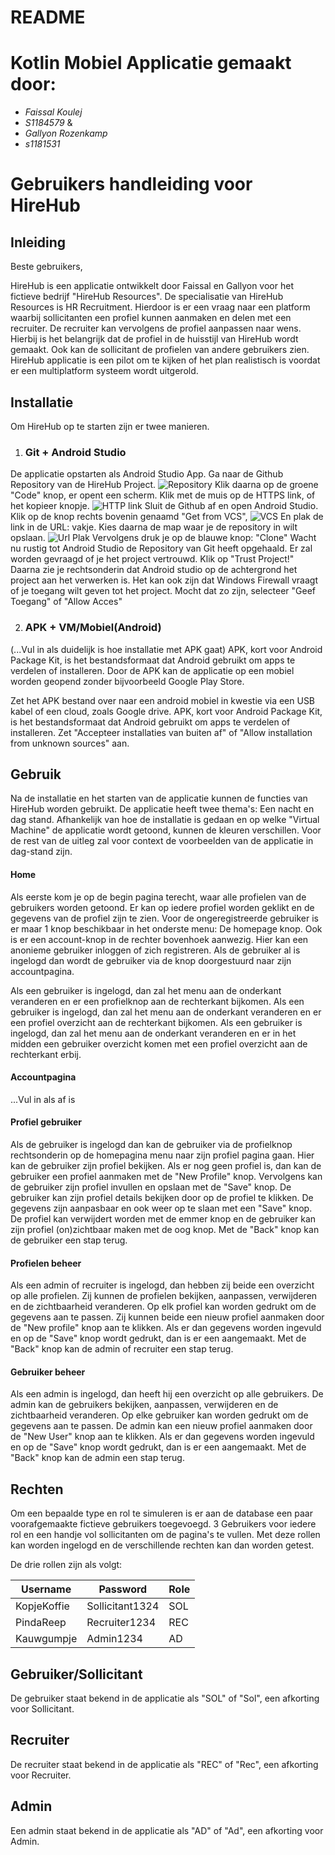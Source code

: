 # README

# Kotlin Mobiel Applicatie gemaakt door:
* _Faissal Koulej_
* _S1184579_
& 
* _Gallyon Rozenkamp_
* _s1181531_

# Gebruikers handleiding voor HireHub

## Inleiding

Beste gebruikers,

HireHub is een applicatie ontwikkelt door Faissal en Gallyon voor het fictieve bedrijf "HireHub Resources".
De specialisatie van HireHub Resources is HR Recruitment. Hierdoor is er een vraag naar een platform waarbij sollicitanten een profiel kunnen aanmaken en delen met een recruiter. 
De recruiter kan vervolgens de profiel aanpassen naar wens. Hierbij is het belangrijk dat de profiel in de huisstijl van HireHub wordt gemaakt. Ook kan de sollicitant de profielen van andere gebruikers zien.
HireHub applicatie is een pilot om te kijken of het plan realistisch is voordat er een multiplatform systeem wordt uitgerold.

## Installatie

Om HireHub op te starten zijn er twee manieren.
1. ### Git + Android Studio
De applicatie opstarten als Android Studio App.
Ga naar de Github Repository van de HireHub Project.
![Repository](https://i.imgur.com/1jQX3Yc.png)
Klik daarna op de groene "Code" knop, er opent een scherm. Klik met de muis op de HTTPS link, of het kopieer knopje.
![HTTP link](https://i.imgur.com/uIRX8sa.png)
Sluit de Github af en open Android Studio.
Klik op de knop rechts bovenin genaamd "Get from VCS",
![VCS](https://i.imgur.com/0618hI2.png)
En plak de link in de URL: vakje. Kies daarna de map waar je de repository in wilt opslaan.
![Url Plak](https://i.imgur.com/5mXOb0B.png)
Vervolgens druk je op de blauwe knop: "Clone"
Wacht nu rustig tot Android Studio de Repository van Git heeft opgehaald.
Er zal worden gevraagd of je het project vertrouwd. Klik op "Trust Project!"
Daarna zie je rechtsonderin dat Android studio op de achtergrond het project aan het verwerken is.
Het kan ook zijn dat Windows Firewall vraagt of je toegang wilt geven tot het project. Mocht dat zo zijn, selecteer "Geef Toegang" of "Allow Acces"

2. ### APK + VM/Mobiel(Android)
(...Vul in als duidelijk is hoe installatie met APK gaat)
APK, kort voor Android Package Kit, is het bestandsformaat dat Android gebruikt om apps te verdelen of installeren.
Door de APK kan de applicatie op een mobiel worden geopend zonder bijvoorbeeld Google Play Store.

Zet het APK bestand over naar een android mobiel in kwestie via een USB kabel of een cloud, zoals Google drive.
APK, kort voor Android Package Kit, is het bestandsformaat dat Android gebruikt om apps te verdelen of installeren. 
Zet "Accepteer installaties van buiten af" of "Allow installation from unknown sources" aan.

## Gebruik
Na de installatie en het starten van de applicatie kunnen de functies van HireHub worden gebruikt.
De applicatie heeft twee thema's: Een nacht en dag stand. Afhankelijk van hoe de installatie is gedaan en op welke "Virtual Machine"
de applicatie wordt getoond, kunnen de kleuren verschillen.
Voor de rest van de uitleg zal voor context de voorbeelden van de applicatie in dag-stand zijn.

#### Home
Als eerste kom je op de begin pagina terecht, waar alle profielen van de gebruikers worden getoond.
Er kan op iedere profiel worden geklikt en de gegevens van de profiel zijn te zien.
Voor de ongeregistreerde gebruiker is er maar 1 knop beschikbaar in het onderste menu: De homepage knop.
Ook is er een account-knop in de rechter bovenhoek aanwezig. Hier kan een anonieme gebruiker inloggen of zich registreren.
Als de gebruiker al is ingelogd dan wordt de gebruiker via de knop doorgestuurd naar zijn accountpagina.

Als een gebruiker is ingelogd, dan zal het menu aan de onderkant veranderen en er een profielknop aan de rechterkant bijkomen.
Als een gebruiker is ingelogd, dan zal het menu aan de onderkant veranderen en er een profiel overzicht aan de rechterkant bijkomen.
Als een gebruiker is ingelogd, dan zal het menu aan de onderkant veranderen en er in het midden een gebruiker overzicht komen met een profiel overzicht aan de rechterkant erbij.

#### Accountpagina
...Vul in als af is

#### Profiel gebruiker
Als de gebruiker is ingelogd dan kan de gebruiker via de profielknop rechtsonderin op de homepagina menu naar zijn profiel pagina gaan.
Hier kan de gebruiker zijn profiel bekijken. Als er nog geen profiel is, dan kan de gebruiker een profiel aanmaken met de "New Profile" knop.
Vervolgens kan de gebruiker zijn profiel invullen en opslaan met de "Save" knop.
De gebruiker kan zijn profiel details bekijken door op de profiel te klikken. De gegevens zijn aanpasbaar en ook weer op te slaan met een "Save" knop.
De profiel kan verwijdert worden met de emmer knop en de gebruiker kan zijn profiel (on)zichtbaar maken met de oog knop.
Met de "Back" knop kan de gebruiker een stap terug.

####  Profielen beheer
Als een admin of recruiter is ingelogd, dan hebben zij beide een overzicht op alle profielen. Zij kunnen de profielen bekijken, aanpassen, verwijderen en de zichtbaarheid veranderen.
Op elk profiel kan worden gedrukt om de gegevens aan te passen.
Zij kunnen beide een nieuw profiel aanmaken door de "New profile" knop aan te klikken. Als er dan gegevens worden ingevuld en op de "Save" knop wordt gedrukt, dan is er een aangemaakt.
Met de "Back" knop kan de admin of recruiter een stap terug.
#### Gebruiker beheer
Als een admin is ingelogd, dan heeft hij een overzicht op alle gebruikers. De admin kan de gebruikers bekijken, aanpassen, verwijderen en de zichtbaarheid veranderen.
Op elke gebruiker kan worden gedrukt om de gegevens aan te passen.
De admin kan een nieuw profiel aanmaken door de "New User" knop aan te klikken. Als er dan gegevens worden ingevuld en op de "Save" knop wordt gedrukt, dan is er een aangemaakt.
Met de "Back" knop kan de admin een stap terug.

## Rechten
Om een bepaalde type en rol te simuleren is er aan de database een paar voorafgemaakte fictieve gebruikers toegevoegd.
3 Gebruikers voor iedere rol en een handje vol sollicitanten om de pagina's te vullen.
Met deze rollen kan worden ingelogd en de verschillende rechten kan dan worden getest.

De drie rollen zijn als volgt:

| Username    | Password        | Role |  
|-------------|-----------------|------|
| KopjeKoffie | Sollicitant1324 | SOL  | 
| PindaReep   | Recruiter1234   | REC  | 
| Kauwgumpje  | Admin1234       | AD   |

## Gebruiker/Sollicitant
De gebruiker staat bekend in de applicatie als "SOL" of "Sol", een afkorting voor Sollicitant.
## Recruiter
De recruiter staat bekend in de applicatie als "REC" of "Rec", een afkorting voor Recruiter.
## Admin
Een admin staat bekend in de applicatie als "AD" of "Ad", een afkorting voor Admin.